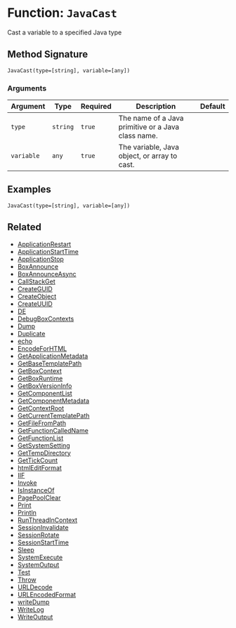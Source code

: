 [comment]: # (Note: This documentation is generated dynamically in the build process.  To modify the contents, change the javadoc on the _invoke method of the BIF class)

# Function: `JavaCast`

Cast a variable to a specified Java type

## Method Signature
```
JavaCast(type=[string], variable=[any])
```
### Arguments

| Argument | Type | Required | Description | Default |
|----------|------|----------|-------------|---------|
| `type` | `string` | `true` | The name of a Java primitive or a Java class name. |  |
| `variable` | `any` | `true` | The variable, Java object, or array to cast. |  |

## Examples

```
JavaCast(type=[string], variable=[any])
```

## Related
  * [ApplicationRestart](ApplicationRestart.md)
  * [ApplicationStartTime](ApplicationStartTime.md)
  * [ApplicationStop](ApplicationStop.md)
  * [BoxAnnounce](BoxAnnounce.md)
  * [BoxAnnounceAsync](BoxAnnounceAsync.md)
  * [CallStackGet](CallStackGet.md)
  * [CreateGUID](CreateGUID.md)
  * [CreateObject](CreateObject.md)
  * [CreateUUID](CreateUUID.md)
  * [DE](DE.md)
  * [DebugBoxContexts](DebugBoxContexts.md)
  * [Dump](Dump.md)
  * [Duplicate](Duplicate.md)
  * [echo](echo.md)
  * [EncodeForHTML](EncodeForHTML.md)
  * [GetApplicationMetadata](GetApplicationMetadata.md)
  * [GetBaseTemplatePath](GetBaseTemplatePath.md)
  * [GetBoxContext](GetBoxContext.md)
  * [GetBoxRuntime](GetBoxRuntime.md)
  * [GetBoxVersionInfo](GetBoxVersionInfo.md)
  * [GetComponentList](GetComponentList.md)
  * [GetComponentMetadata](GetComponentMetadata.md)
  * [GetContextRoot](GetContextRoot.md)
  * [GetCurrentTemplatePath](GetCurrentTemplatePath.md)
  * [GetFileFromPath](GetFileFromPath.md)
  * [GetFunctionCalledName](GetFunctionCalledName.md)
  * [GetFunctionList](GetFunctionList.md)
  * [GetSystemSetting](GetSystemSetting.md)
  * [GetTempDirectory](GetTempDirectory.md)
  * [GetTickCount](GetTickCount.md)
  * [htmlEditFormat](htmlEditFormat.md)
  * [IIF](IIF.md)
  * [Invoke](Invoke.md)
  * [IsInstanceOf](IsInstanceOf.md)
  * [PagePoolClear](PagePoolClear.md)
  * [Print](Print.md)
  * [Println](Println.md)
  * [RunThreadInContext](RunThreadInContext.md)
  * [SessionInvalidate](SessionInvalidate.md)
  * [SessionRotate](SessionRotate.md)
  * [SessionStartTime](SessionStartTime.md)
  * [Sleep](Sleep.md)
  * [SystemExecute](SystemExecute.md)
  * [SystemOutput](SystemOutput.md)
  * [Test](Test.md)
  * [Throw](Throw.md)
  * [URLDecode](URLDecode.md)
  * [URLEncodedFormat](URLEncodedFormat.md)
  * [writeDump](writeDump.md)
  * [WriteLog](WriteLog.md)
  * [WriteOutput](WriteOutput.md)
